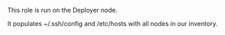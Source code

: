 
This role is run on the Deployer node.

It populates ~/.ssh/config and /etc/hosts with all nodes in our inventory.
